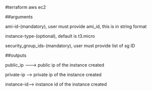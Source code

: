 #terraform aws ec2

##arguments

ami-id-(mandatory), user must provide ami_id, this is in string format

instance-type-(optional), default is t3.micro

security_group_ids-(mandatory), user must provide list of sg ID

##outputs

public_ip ---> public ip of the instance created

private-ip --> private ip of the instance created

instance-id--> instance id of the instance created